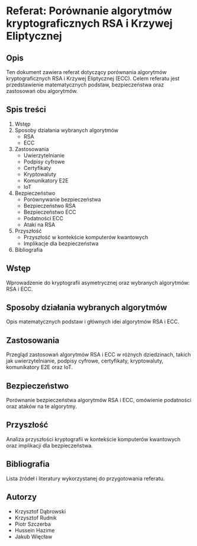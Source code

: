 # Referat: Porównanie algorytmów kryptograficznych RSA i Krzywej Eliptycznej

## Opis

Ten dokument zawiera referat dotyczący porównania algorytmów kryptograficznych RSA i Krzywej Eliptycznej (ECC). Celem referatu jest przedstawienie matematycznych podstaw, bezpieczeństwa oraz zastosowań obu algorytmów.

## Spis treści

1. Wstęp
2. Sposoby działania wybranych algorytmów
   - RSA
   - ECC
3. Zastosowania
   - Uwierzytelnianie
   - Podpisy cyfrowe
   - Certyfikaty
   - Kryptowaluty
   - Komunikatory E2E
   - IoT
4. Bezpieczeństwo
   - Porównywanie bezpieczeństwa
   - Bezpieczeństwo RSA
   - Bezpieczeństwo ECC
   - Podatności ECC
   - Ataki na RSA
5. Przyszłość
   - Przyszłość w kontekście komputerów kwantowych
   - Implikacje dla bezpieczeństwa
6. Bibliografia

## Wstęp

Wprowadzenie do kryptografii asymetrycznej oraz wybranych algorytmów: RSA i ECC.

## Sposoby działania wybranych algorytmów

Opis matematycznych podstaw i głównych idei algorytmów RSA i ECC.

## Zastosowania

Przegląd zastosowań algorytmów RSA i ECC w różnych dziedzinach, takich jak uwierzytelnianie, podpisy cyfrowe, certyfikaty, kryptowaluty, komunikatory E2E oraz IoT.

## Bezpieczeństwo

Porównanie bezpieczeństwa algorytmów RSA i ECC, omówienie podatności oraz ataków na te algorytmy.

## Przyszłość

Analiza przyszłości kryptografii w kontekście komputerów kwantowych oraz implikacji dla bezpieczeństwa.

## Bibliografia

Lista źródeł i literatury wykorzystanej do przygotowania referatu.

## Autorzy

- Krzysztof Dąbrowski
- Krzysztof Rudnik
- Piotr Szczerba
- Hussein Hazime
- Jakub Więcław
